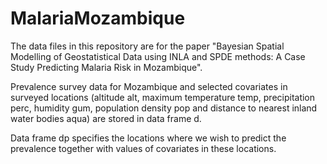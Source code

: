# MalariaMozambique
The data files in this repository are for the paper "Bayesian Spatial Modelling of Geostatistical Data using INLA and SPDE methods: A Case Study Predicting Malaria Risk in Mozambique".

Prevalence survey data for Mozambique and selected covariates in surveyed locations (altitude alt, maximum temperature temp, precipitation perc, humidity gum, population density pop and distance to nearest inland water bodies aqua) are stored in data frame d.

Data frame dp specifies the locations where we wish to predict the prevalence together with values of covariates in these locations.
